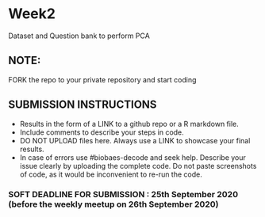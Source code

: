 # Week2
Dataset and Question bank to perform PCA

## NOTE: 
FORK the repo to your private repository and start coding 

## SUBMISSION INSTRUCTIONS
- Results in the form of a LINK to a github repo or a R markdown file. 
- Include comments to describe your steps in code.
- DO NOT UPLOAD files here. Always use a LINK to showcase your final results.
- In case of errors use #biobaes-decode and seek help. Describe your issue clearly by uploading the complete code. Do not paste screenshots of code, as it would be   inconvenient to re-run the code. 

### SOFT DEADLINE FOR SUBMISSION : 25th September 2020 (before the weekly meetup on 26th September 2020)
